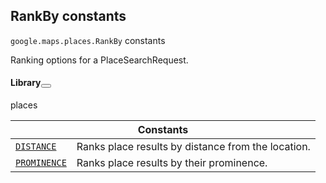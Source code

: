 
<devsite-heading text=" RankBy constants" for="RankBy" level="h2" link="" toc="" back-to-top=""><h2 id="RankBy" is-upgraded="">RankBy constants </h2></devsite-heading>
<p>
<code translate="no" dir="ltr"><span itemprop="path">google.maps.places</span>.<span itemprop="name">RankBy</span></code>
constants
</p>
<p>Ranking options for a PlaceSearchRequest.</p>
<devsite-heading text="Library" for="library_6" level="h4" link=""><h4 is-upgraded="" id="library_6">Library<button role="button" class="devsite-heading-link button-flat material-icons" data-title="Copy link to this section"></button></h4></devsite-heading>
<p>places</p>
<div class="devsite-table-wrapper"><table class="constants responsive" summary="RankBy constants">
<thead>
<tr><th colspan="2">Constants</th>
</tr></thead>
<tbody>
<tr id="RankBy.DISTANCE">
<td itemprop="property"><code translate="no" dir="ltr"><a class="secret-link" href="#RankBy.DISTANCE"><span>DISTANCE</span></a></code></td>
<td>Ranks place results by distance from the location.</td>
</tr>
<tr id="RankBy.PROMINENCE">
<td itemprop="property"><code translate="no" dir="ltr"><a class="secret-link" href="#RankBy.PROMINENCE"><span>PROMINENCE</span></a></code></td>
<td>Ranks place results by their prominence.</td>
</tr>
</tbody>
</table></div>
<script src="replace_links.js"></script>

